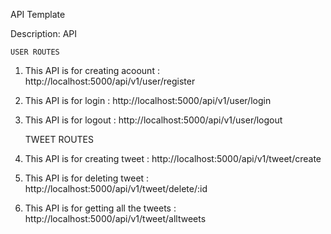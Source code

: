 API Template

Description: API

    USER ROUTES
    
1. This API is for creating acoount : http://localhost:5000/api/v1/user/register
2. This API is for login : http://localhost:5000/api/v1/user/login
3. This API is for logout : http://localhost:5000/api/v1/user/logout

   TWEET ROUTES
   
1. This API is for creating tweet : http://localhost:5000/api/v1/tweet/create
2. This API is for deleting tweet : http://localhost:5000/api/v1/tweet/delete/:id
3. This API is for getting all the tweets : http://localhost:5000/api/v1/tweet/alltweets
